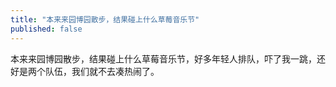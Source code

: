 ```yaml
---
title: "本来来园博园散步，结果碰上什么草莓音乐节"
published: false
---
```

本来来园博园散步，结果碰上什么草莓音乐节，好多年轻人排队，吓了我一跳，还好是两个队伍，我们就不去凑热闹了。


